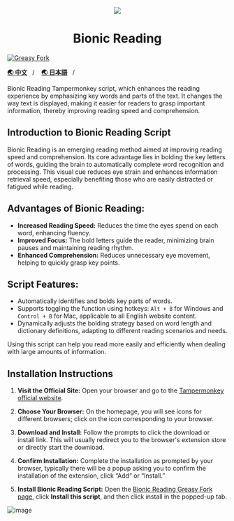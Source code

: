 <p align=center>
  <img src="https://cdn.icon-icons.com/icons2/869/PNG/64/read_mode_icon-icons.com_68002.png">
</p>
<h1 align=center>
  Bionic Reading
</h1>

[![Greasy Fork](https://img.shields.io/badge/GreasyFock-v1.6-brightgreen)](https://greasyfork.org/zh-CN/scripts/509335-%E4%BB%BF%E7%94%9F%E9%98%85%E8%AF%BB-bionic-reading)

[**🌏 中文**](https://github.com/yitong2333/Bionic-Reading/blob/main/README-CN.md)&nbsp;&nbsp;&nbsp;/&nbsp;&nbsp;&nbsp;
[**🌏 日本語**](https://github.com/yitong2333/Bionic-Reading/blob/main/README-jp.md)&nbsp;&nbsp;&nbsp;/&nbsp;&nbsp;&nbsp;

Bionic Reading Tampermonkey script, which enhances the reading experience by emphasizing key words and parts of the text. It changes the way text is displayed, making it easier for readers to grasp important information, thereby improving reading speed and comprehension.

## Introduction to Bionic Reading Script
Bionic Reading is an emerging reading method aimed at improving reading speed and comprehension. Its core advantage lies in bolding the key letters of words, guiding the brain to automatically complete word recognition and processing. This visual cue reduces eye strain and enhances information retrieval speed, especially benefiting those who are easily distracted or fatigued while reading.

## Advantages of Bionic Reading:
- **Increased Reading Speed:** Reduces the time the eyes spend on each word, enhancing fluency.
- **Improved Focus:** The bold letters guide the reader, minimizing brain pauses and maintaining reading rhythm.
- **Enhanced Comprehension:** Reduces unnecessary eye movement, helping to quickly grasp key points.

## Script Features:
- Automatically identifies and bolds key parts of words.
- Supports toggling the function using hotkeys: `Alt + B` for Windows and `Control + B` for Mac, applicable to all English website content.
- Dynamically adjusts the bolding strategy based on word length and dictionary definitions, adapting to different reading scenarios and needs.

Using this script can help you read more easily and efficiently when dealing with large amounts of information.

## Installation Instructions
1. **Visit the Official Site:** Open your browser and go to the [Tampermonkey official website](https://www.tampermonkey.net/).

2. **Choose Your Browser:** On the homepage, you will see icons for different browsers; click on the icon corresponding to your browser.

3. **Download and Install:** Follow the prompts to click the download or install link. This will usually redirect you to the browser's extension store or directly start the download.

4. **Confirm Installation:** Complete the installation as prompted by your browser, typically there will be a popup asking you to confirm the installation of the extension, click “Add” or “Install.”

5. **Install Bionic Reading Script:** Open the [Bionic Reading Greasy Fork page](https://greasyfork.org/zh-CN/scripts/509335-%E4%BB%BF%E7%94%9F%E9%98%85%E8%AF%BB-bionic-reading), click **Install this script**, and then click install in the popped-up tab.

![image](https://github.com/user-attachments/assets/edd69193-14be-49e9-b7be-060cfa2489e8)
